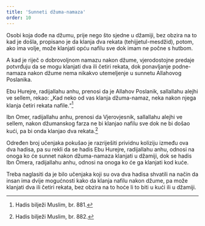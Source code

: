 ```yaml
---
title: 'Sunneti džuma-namaza'
order: 10
---
```


Osobi koja dođe na džumu, prije nego što sjedne u džamiji, 
bez obzira na to kad je došla, propisano je da klanja dva rekata (tehijjetul-mesdžid), potom, ako ima volje, može klanjati 
opću nafilu sve dok imam ne počne s hutbom.  

A kad je riječ o dobrovoljnom namazu nakon džume, vjerodostojne predaje potvrđuju da se mogu klanjati dva ili četiri 
rekata, dok ponavljanje podne-namaza nakon džume nema 
nikakvo utemeljenje u sunnetu Allahovog Poslanika.  

Ebu Hurejre, radijallahu anhu, prenosi da je Allahov Poslanik, sallallahu alejhi ve sellem, rekao: „Kad neko od vas klanja 
džuma-namaz, neka nakon njega klanja četiri rekata nafile.“[^1]  

Ibn Omer, radijallahu anhu, prenosi da Vjerovjesnik, sallallahu alejhi ve sellem, nakon džumanskog farza ne bi klanjao nafilu sve dok ne bi došao kući, pa bi onda klanjao dva rekata.[^2]  

Određen broj učenjaka pokušao je razriješiti prividnu koliziju 
između ova dva hadisa, pa su rekli da se hadis Ebu Hurejre, 
radijallahu anhu, odnosi na onoga ko će sunnet nakon džuma-namaza klanjati u džamiji, dok se hadis Ibn Omera, radijallahu anhu, odnosi na onoga ko će ga klanjati kod kuće.  

Treba naglasiti da je bilo učenjaka koji su ova dva hadisa shvatili 
na način da insan ima dvije mogućnosti kako da klanja nafilu 
nakon džume, pa može klanjati dva ili četiri rekata, bez obzira 
na to hoće li to biti u kući ili u džamiji.

[^1]: Hadis bilježi Muslim, br. 881.
[^2]:  Hadis bilježi Muslim, br. 882. 